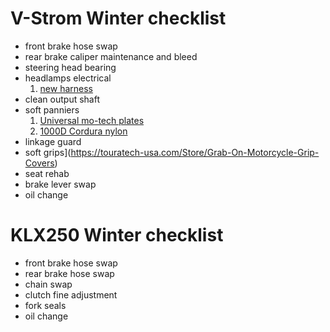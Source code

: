 # V-Strom Winter checklist

* front brake hose swap
* rear brake caliper maintenance and bleed
* steering head bearing
* headlamps electrical 
	1. [new harness](https://www.google.com/search?q=36620-11J02)
* clean output shaft
* soft panniers
	1. [Universal mo-tech plates](https://sw-motech.com/en/products/luggage/Legend+Gear/bags+accessories/4052572042137.htm)
	2. [1000D Cordura nylon](https://www.seattlefabrics.com/60-1000-D-Cordura-Nylon-1350-linear-yard_p_53.html)
* linkage guard
* soft grips](https://touratech-usa.com/Store/Grab-On-Motorcycle-Grip-Covers)
* seat rehab
* brake lever swap
* oil change

# KLX250 Winter checklist

* front brake hose swap
* rear brake hose swap
* chain swap
* clutch fine adjustment
* fork seals
* oil change
